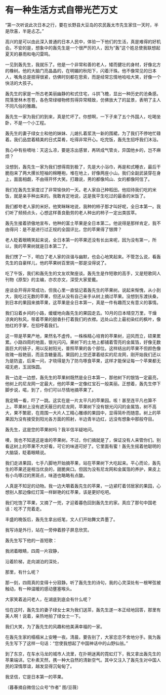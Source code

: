 # 有一种生活方式自带光芒万丈

“第一次听说此次日本之行，要在长野县大豆岛的农民轰太市先生家住一天时，半是欣喜，半是忐忑。” 

高兴的是可以由此深入普通的日本人民中，体验一下他们的生活，真是难得的好机会。不安的是，想象中的轰先生是一个很严厉的人，因为“轰”这个姓总使我联想起夏天的暴雨和电闪雷鸣。 

一见到轰先生，我就乐了。他是一个非常和善的老人，矮而健壮的身材，好像北方的橡树。他的大脑门亮晶晶的，在明媚的秋阳下，闪着汗珠。他不像常见的日本人，嘴角总是抿得很紧，仿佛时刻都在思索，而是经常忘情地哈哈大笑，好像一个快活的大孩子。 

轰先生的家是一所古老美丽幽静的和式住宅，斗拱飞檐，显出一种历史的沧桑感。院落里林木苍苍，各色常绿植物修剪得异常精致，仿佛放大了的盆景，表明了主人不同凡俗的雅趣。 

轰先生一家为我们的到来，真是忙坏了。你想啊，一下子来了五个外国人，吃喝坐卧，不是一个小工程。 

轰先生的妻子绿女士和他的妹妹、儿媳扎着浆洗一新的围裙，为了我们不停地忙碌着。我们品尝着精美的日式菜肴，吃得非常开心。吃完饭，轰先生招呼我们沐浴。 

我心中有些嘀咕：天这么凉，要是冻出感冒，再转成气管炎，异国他乡的，岂不麻烦？ 

没想到，轰先生一家为我们想得周到极了，先是大小浴巾，再是和式睡衣，最后干脆抱来了两大摞长短袖的棉睡袍，堆在地上，好像两座小山。我们全副武装穿在身上，面面相觑，不由得开怀大笑。打趣说，男的都像鸠山、女的都像阿信了。 

我们在轰先生家度过了非常愉快的一天。老人家自己种稻田。他招待我们吃的米饭，就是亲手种出来的。我敢肯定地说，这是我平生吃过的最香的米饭了。 

我们都夸老人家的米好。他笑眯眯地说，我种的柿子那才叫好呢，全日本第一。我们听了频频点头，心想这样善良勤劳的老人种出的柿子一定出类拔萃。 

轰先生接着骄傲地宣布，他种的富士苹果是全日本第二。他说得是那样肯定，我不由得问：是不是进行过正规的全国评比，您的苹果得了银牌？ 

老人眨着眼睛笑起来说，全日本第一的苹果还没有长出来呢，因为没有第一，所以，我的苹果树就是日本第二了。 

我们愣了一下，明白了老人家的诙谐与幽默，也会心地笑起来。不管怎么说，看轰先生的自豪样儿，他的苹果树百里挑一那是没得说了。 

吃了午饭，我们和轰先生的文友欢聚座谈。轰先生是作短歌的高手，又是短歌同人刊物《原型》的主编，亦农亦文，深受大家爱戴。 

座谈会开得非常成功，但我心里一直惦记着轰先生的苹果树。说起来惭愧，从小到大，我吃过无数的苹果，但还从没有自己亲手从树上摘过苹果。没想到东渡扶桑，到日本的果园来摘苹果，这苹果是全日本第一，真是一件有趣而又有意义的事情。 

我们沿着乡间的小路，缓缓地向轰先生的果园走去。10月的日本晴空万里，干燥凉爽的秋风，带着苹果的甜香扑打着我们的衣襟。远处山峦上最初染红的枫叶，像拍红的手掌，在招呼着我们。 

这一带是苹果产地，果然名不虚传。一株株精心培育的苹果树，迎风而立，硕果累累。小路四周的地面，银光闪闪。果树下的土地上都铺着雪亮的金属箔，好像无数面巨大的镜子，用以反射阳光，普照苹果的各个部位。这样结出的苹果不但颜色像玫瑰一般艳丽，而且含糖量高。果园的上空还罩着结实的尼龙网，刚开始我们还以为是防盗，后来一问，才晓得是为了防鸟啄食苹果，这样才能保证每一个苹果都无褶无疤，玉润珠圆。 

我一边走一边想，轰先生的苹果树既然是全日本第一，那他树下的银箔一定最亮，他树上的尼龙网一定最大，他的苹果一定像红宝石一般美丽。正想着，轰先生停下脚步说，喏，到了，你们可以尽情地摘苹果了。 

我定睛一看，吓了一跳。这实在是一片太平凡的苹果园。咳！甚至连平凡也算不上。苹果树上没有遮天蔽日的尼龙网，苹果树下没有银光闪闪的金属箔，树不高大，果不繁密，在周围一大片人工精心雕琢的果园中，显得简朴而随意。树上的苹果因为没有接受到阳光各方面的照射，半边青半边红，远没有想象中那般夺目。 

轰先生，这是您的苹果树吗？我半信半疑地问。 

噢，我也不知道这是谁的苹果树。不过，你们摘就是了，保证没有人来管你们。别看这树上的苹果不大好看，可它的味道可好了。它里面有蜜！轰先生摇着他聪明的大脑袋，眨着眼睛说。 

我们走进果园，七手八脚地开始摘苹果，站在苹果树下大吃起来。平心而论，轰先生的苹果还是相当优良的，甜脆爽口。但因为没有尼龙网和金属箔的养护，果皮上有小鸟啄过的黑斑点，味道也略略有点酸。 

人真是不知足的动物。我一边大嚼着轰先生的苹果，一边紧盯着邻居家的果园，心想别人那边像红灯笼一样鲜艳的红苹果，该是更好吃吧。 

我们吃饱了苹果，又摘了一兜，才迎着暮色回到轰先生的家。真应了那句中国老话：吃不了兜着走。 

丰盛的晚饭后，轰先生拿出纸笔，文人们开始舞文弄墨了。 

我写诗是外行，站在一旁伸着脖子屏息欣赏。 

轰先生写下他的一首短歌： 

我闭着眼睛，四周一片寂静， 

沿着阶梯，走向湖泊的深处， 

那里，有什么呢？ 

那一刻，四周真的变得十分寂静。听了轰先生的诗句，我的心灵深处有一根琴弦被触动，有一种温暖的感动壅塞喉头。 

大家笑着追问老人，在湖底到底会有什么呢？ 

恰在这时，轰先生的妻子绿女士来为我们送茶，轰先生遂一本正经地回答，那里有美人啊！说着，亲热地拍了绿女士一下。 

我们大笑，为了轰先生的风趣和他美满幸福的一家。 

在轰先生家的榻榻米上安睡一夜。清晨，要告别了，大家恋恋不舍地分手。我为轰先生写下了这样一句话：“您使我想起了中国神话中的山野仙翁。” 

到了东京，在车水马龙的城市人流里，在扑朔迷离的霓虹灯下，我又拿出轰先生的苹果端详。它朴素天然，携一种大自然的清新空气。其中又注入了轰先生对中国人民的深情厚谊，越发显得沉甸甸了。 

我坚信，它是日本第一的苹果。 

（暮春摘自微信公众号“作者” 图/豆薇）